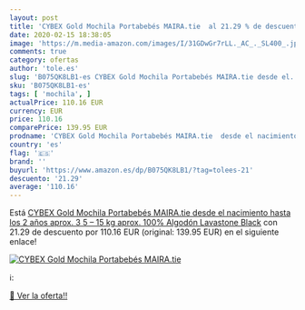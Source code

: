 ```yaml
---
layout: post
title: 'CYBEX Gold Mochila Portabebés MAIRA.tie  al 21.29 % de descuento'
date: 2020-02-15 18:38:05
image: 'https://m.media-amazon.com/images/I/31GDwGr7rLL._AC_._SL400_.jpg'
comments: true
category: ofertas
author: 'tole.es'
slug: 'B075QK8LB1-es CYBEX Gold Mochila Portabebés MAIRA.tie desde el...'
sku: 'B075QK8LB1-es'
tags: [ 'mochila', ]
actualPrice: 110.16 EUR
currency: EUR
price: 110.16
comparePrice: 139.95 EUR
prodname: 'CYBEX Gold Mochila Portabebés MAIRA.tie  desde el nacimiento hasta los 2 años aprox.  3 5 – 15 kg aprox.   100% Algodón  Lavastone Black'
country: 'es'
flag: '🇪🇸'
brand: ''
buyurl: 'https://www.amazon.es/dp/B075QK8LB1/?tag=tolees-21'
descuento: '21.29'
average: '110.16'
---
```


Está [CYBEX Gold Mochila Portabebés MAIRA.tie  desde el nacimiento hasta los 2 años aprox.  3 5 – 15 kg aprox.   100% Algodón  Lavastone Black](https://www.amazon.es/dp/B075QK8LB1/?tag=tolees-21) con 21.29 de descuento por 110.16 EUR (original: 139.95 EUR) en el siguiente enlace!

[![CYBEX Gold Mochila Portabebés MAIRA.tie ](https://m.media-amazon.com/images/I/31GDwGr7rLL._AC_._SL400_.jpg)](https://www.amazon.es/dp/B075QK8LB1/?tag=tolees-21)

ℹ️:


[🛒 Ver la oferta!!](https://www.amazon.es/dp/B075QK8LB1/?tag=tolees-21)

